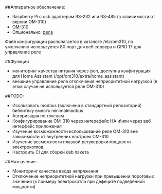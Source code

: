 ##Аппаратное обеспечение:
 - Raspberry Pi c usb адаптером RS-232 или RS-485 (в зависимости от версии ОМ-310)
 - [ОМ-310](https://novatek-electro.com/docs/doc_om-310.pdf)
 - Опционально: [реле](https://www.chipdip.ru/product/rdc1-1rta-relay-elektronnye-vojska?utm_source=google&utm_medium=cpc&position_type={position_type}|k50id|pla-293946777986|cid|11128065280|aid|464684997822|gid|105934773021&utm_campaign=G_tovarnieobjavlenija&utm_content=text1_ga&utm_term=) 
 
 Файл конфигурации располагается в каталоге /etc/om310, по умолчанию используется 80 порт для веб сервера и GPIO 17 для управление реле
 
##Функции
 - мониторинг качества питания через json, доступна конфигурация для Home Assistant (/opt/om310/extra/home_assistant)
 - внешние управление реле отключения неприоритетной нагрузкой (в этом случае не используется реле ОМ-310)
 
 ##TODO:
 - Исользовать modbus (включена в стандартный репозиторий) библитеку вместо minimalmodbus
 - Авторизация по токенам
 - Конфигурирование ОМ-310 через интерефейс HA и\или через веб интерфейс приложения
 - Изучение возможожности использование реле ОМ-310 вне зависимости от внутренних настроек ОМ-310
 - Изучение возможности плавной регулеровки мощности электрокотлов
 - Настроить CI для сборки deb пакета
 
 ##Назначение:
 - Мониторинг качества ввода напряжения
 - Отключение неприоритетной нагрузки при превышении пороговых значений (к примеру электрокотла при дефеците подведенной мощности)
 
  